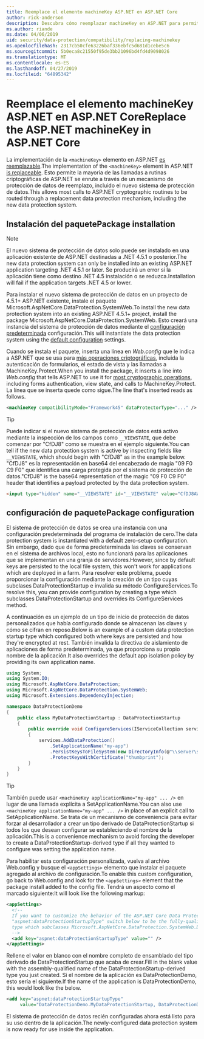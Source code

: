 ```yaml
---
title: Reemplace el elemento machineKey ASP.NET en ASP.NET Core
author: rick-anderson
description: Descubra cómo reemplazar machineKey en ASP.NET para permitir el uso de un sistema de protección de datos nueva y más segura.
ms.author: riande
ms.date: 04/06/2019
uid: security/data-protection/compatibility/replacing-machinekey
ms.openlocfilehash: 2317cb50cfe63226baf336ebfc5d681d1cebe5c6
ms.sourcegitcommit: 5b0eca8c21550f95de3bb21096bd4fd4d9098026
ms.translationtype: MT
ms.contentlocale: es-ES
ms.lasthandoff: 04/27/2019
ms.locfileid: "64895342"
---
```

# <a name="replace-the-aspnet-machinekey-in-aspnet-core"></a><span data-ttu-id="cdd64-103">Reemplace el elemento machineKey ASP.NET en ASP.NET Core</span><span class="sxs-lookup"><span data-stu-id="cdd64-103">Replace the ASP.NET machineKey in ASP.NET Core</span></span>

<a name="compatibility-replacing-machinekey"></a>

<span data-ttu-id="cdd64-104">La implementación de la `<machineKey>` elemento en ASP.NET [es reemplazable](https://blogs.msdn.microsoft.com/webdev/2012/10/23/cryptographic-improvements-in-asp-net-4-5-pt-2/).</span><span class="sxs-lookup"><span data-stu-id="cdd64-104">The implementation of the `<machineKey>` element in ASP.NET [is replaceable](https://blogs.msdn.microsoft.com/webdev/2012/10/23/cryptographic-improvements-in-asp-net-4-5-pt-2/).</span></span> <span data-ttu-id="cdd64-105">Esto permite la mayoría de las llamadas a rutinas criptográficas de ASP.NET se enrute a través de un mecanismo de protección de datos de reemplazo, incluido el nuevo sistema de protección de datos.</span><span class="sxs-lookup"><span data-stu-id="cdd64-105">This allows most calls to ASP.NET cryptographic routines to be routed through a replacement data protection mechanism, including the new data protection system.</span></span>

## <a name="package-installation"></a><span data-ttu-id="cdd64-106">Instalación del paquete</span><span class="sxs-lookup"><span data-stu-id="cdd64-106">Package installation</span></span>

> [!NOTE]
> <span data-ttu-id="cdd64-107">El nuevo sistema de protección de datos solo puede ser instalado en una aplicación existente de ASP.NET destinadas a .NET 4.5.1 o posterior.</span><span class="sxs-lookup"><span data-stu-id="cdd64-107">The new data protection system can only be installed into an existing ASP.NET application targeting .NET 4.5.1 or later.</span></span> <span data-ttu-id="cdd64-108">Se producirá un error si la aplicación tiene como destino .NET 4.5 instalación o se reduzca.</span><span class="sxs-lookup"><span data-stu-id="cdd64-108">Installation will fail if the application targets .NET 4.5 or lower.</span></span>

<span data-ttu-id="cdd64-109">Para instalar el nuevo sistema de protección de datos en un proyecto de 4.5.1+ ASP.NET existente, instale el paquete Microsoft.AspNetCore.DataProtection.SystemWeb.</span><span class="sxs-lookup"><span data-stu-id="cdd64-109">To install the new data protection system into an existing ASP.NET 4.5.1+ project, install the package Microsoft.AspNetCore.DataProtection.SystemWeb.</span></span> <span data-ttu-id="cdd64-110">Esto creará una instancia del sistema de protección de datos mediante el [configuración predeterminada](xref:security/data-protection/configuration/default-settings) configuración.</span><span class="sxs-lookup"><span data-stu-id="cdd64-110">This will instantiate the data protection system using the [default configuration](xref:security/data-protection/configuration/default-settings) settings.</span></span>

<span data-ttu-id="cdd64-111">Cuando se instala el paquete, inserta una línea en *Web.config* que le indica a ASP.NET que se usa para [más operaciones criptográficas](https://blogs.msdn.microsoft.com/webdev/2012/10/23/cryptographic-improvements-in-asp-net-4-5-pt-2/), incluida la autenticación de formularios, el estado de vista y las llamadas a MachineKey.Protect.</span><span class="sxs-lookup"><span data-stu-id="cdd64-111">When you install the package, it inserts a line into *Web.config* that tells ASP.NET to use it for [most cryptographic operations](https://blogs.msdn.microsoft.com/webdev/2012/10/23/cryptographic-improvements-in-asp-net-4-5-pt-2/), including forms authentication, view state, and calls to MachineKey.Protect.</span></span> <span data-ttu-id="cdd64-112">La línea que se inserta quede como sigue.</span><span class="sxs-lookup"><span data-stu-id="cdd64-112">The line that's inserted reads as follows.</span></span>

```xml
<machineKey compatibilityMode="Framework45" dataProtectorType="..." />
```

>[!TIP]
> <span data-ttu-id="cdd64-113">Puede indicar si el nuevo sistema de protección de datos está activo mediante la inspección de los campos como `__VIEWSTATE`, que debe comenzar por "CfDJ8" como se muestra en el ejemplo siguiente.</span><span class="sxs-lookup"><span data-stu-id="cdd64-113">You can tell if the new data protection system is active by inspecting fields like `__VIEWSTATE`, which should begin with "CfDJ8" as in the example below.</span></span> <span data-ttu-id="cdd64-114">"CfDJ8" es la representación en base64 del encabezado de magia "09 F0 C9 F0" que identifica una carga protegida por el sistema de protección de datos.</span><span class="sxs-lookup"><span data-stu-id="cdd64-114">"CfDJ8" is the base64 representation of the magic "09 F0 C9 F0" header that identifies a payload protected by the data protection system.</span></span>

```html
<input type="hidden" name="__VIEWSTATE" id="__VIEWSTATE" value="CfDJ8AWPr2EQPTBGs3L2GCZOpk...">
```

## <a name="package-configuration"></a><span data-ttu-id="cdd64-115">configuración de paquete</span><span class="sxs-lookup"><span data-stu-id="cdd64-115">Package configuration</span></span>

<span data-ttu-id="cdd64-116">El sistema de protección de datos se crea una instancia con una configuración predeterminada del programa de instalación de cero.</span><span class="sxs-lookup"><span data-stu-id="cdd64-116">The data protection system is instantiated with a default zero-setup configuration.</span></span> <span data-ttu-id="cdd64-117">Sin embargo, dado que de forma predeterminada las claves se conservan en el sistema de archivos local, esto no funcionará para las aplicaciones que se implementan en una granja de servidores.</span><span class="sxs-lookup"><span data-stu-id="cdd64-117">However, since by default keys are persisted to the local file system, this won't work for applications which are deployed in a farm.</span></span> <span data-ttu-id="cdd64-118">Para resolver este problema, puede proporcionar la configuración mediante la creación de un tipo cuyas subclases DataProtectionStartup e invalida su método ConfigureServices.</span><span class="sxs-lookup"><span data-stu-id="cdd64-118">To resolve this, you can provide configuration by creating a type which subclasses DataProtectionStartup and overrides its ConfigureServices method.</span></span>

<span data-ttu-id="cdd64-119">A continuación es un ejemplo de un tipo de inicio de protección de datos personalizados que había configurado donde se almacenan las claves y cómo se cifran en reposo.</span><span class="sxs-lookup"><span data-stu-id="cdd64-119">Below is an example of a custom data protection startup type which configured both where keys are persisted and how they're encrypted at rest.</span></span> <span data-ttu-id="cdd64-120">También invalida la directiva de aislamiento de aplicaciones de forma predeterminada, ya que proporciona su propio nombre de la aplicación.</span><span class="sxs-lookup"><span data-stu-id="cdd64-120">It also overrides the default app isolation policy by providing its own application name.</span></span>

```csharp
using System;
using System.IO;
using Microsoft.AspNetCore.DataProtection;
using Microsoft.AspNetCore.DataProtection.SystemWeb;
using Microsoft.Extensions.DependencyInjection;

namespace DataProtectionDemo
{
    public class MyDataProtectionStartup : DataProtectionStartup
    {
        public override void ConfigureServices(IServiceCollection services)
        {
            services.AddDataProtection()
                .SetApplicationName("my-app")
                .PersistKeysToFileSystem(new DirectoryInfo(@"\\server\share\myapp-keys\"))
                .ProtectKeysWithCertificate("thumbprint");
        }
    }
}
```

>[!TIP]
> <span data-ttu-id="cdd64-121">También puede usar `<machineKey applicationName="my-app" ... />` en lugar de una llamada explícita a SetApplicationName.</span><span class="sxs-lookup"><span data-stu-id="cdd64-121">You can also use `<machineKey applicationName="my-app" ... />` in place of an explicit call to SetApplicationName.</span></span> <span data-ttu-id="cdd64-122">Se trata de un mecanismo de conveniencia para evitar forzar al desarrollador a crear un tipo derivado de DataProtectionStartup si todos los que desean configurar se estableciendo el nombre de la aplicación.</span><span class="sxs-lookup"><span data-stu-id="cdd64-122">This is a convenience mechanism to avoid forcing the developer to create a DataProtectionStartup-derived type if all they wanted to configure was setting the application name.</span></span>

<span data-ttu-id="cdd64-123">Para habilitar esta configuración personalizada, vuelva al archivo Web.config y busque el `<appSettings>` elemento que instalar el paquete agregado al archivo de configuración.</span><span class="sxs-lookup"><span data-stu-id="cdd64-123">To enable this custom configuration, go back to Web.config and look for the `<appSettings>` element that the package install added to the config file.</span></span> <span data-ttu-id="cdd64-124">Tendrá un aspecto como el marcado siguiente:</span><span class="sxs-lookup"><span data-stu-id="cdd64-124">It will look like the following markup:</span></span>

```xml
<appSettings>
  <!--
  If you want to customize the behavior of the ASP.NET Core Data Protection stack, set the
  "aspnet:dataProtectionStartupType" switch below to be the fully-qualified name of a
  type which subclasses Microsoft.AspNetCore.DataProtection.SystemWeb.DataProtectionStartup.
  -->
  <add key="aspnet:dataProtectionStartupType" value="" />
</appSettings>
```

<span data-ttu-id="cdd64-125">Rellene el valor en blanco con el nombre completo de ensamblado del tipo derivado de DataProtectionStartup que acaba de crear.</span><span class="sxs-lookup"><span data-stu-id="cdd64-125">Fill in the blank value with the assembly-qualified name of the DataProtectionStartup-derived type you just created.</span></span> <span data-ttu-id="cdd64-126">Si el nombre de la aplicación es DataProtectionDemo, esto sería el siguiente.</span><span class="sxs-lookup"><span data-stu-id="cdd64-126">If the name of the application is DataProtectionDemo, this would look like the below.</span></span>

```xml
<add key="aspnet:dataProtectionStartupType"
     value="DataProtectionDemo.MyDataProtectionStartup, DataProtectionDemo" />
```

<span data-ttu-id="cdd64-127">El sistema de protección de datos recién configuradas ahora está listo para su uso dentro de la aplicación.</span><span class="sxs-lookup"><span data-stu-id="cdd64-127">The newly-configured data protection system is now ready for use inside the application.</span></span>
